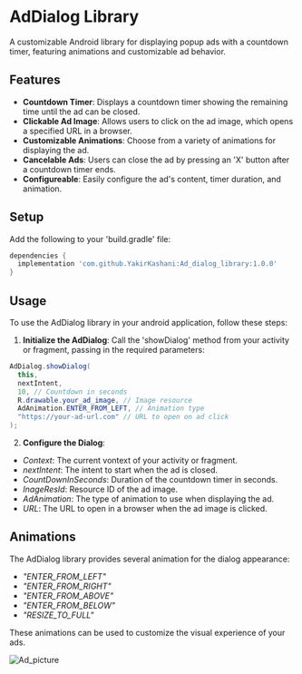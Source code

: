 # AdDialog Library

A customizable Android library for displaying popup ads with a countdown timer, featuring animations and customizable ad behavior.

## Features

- **Countdown Timer**: Displays a countdown timer showing the remaining time until the ad can be closed.
- **Clickable Ad Image**: Allows users to click on the ad image, which opens a specified URL in a browser.
- **Customizable Animations**: Choose from a variety of animations for displaying the ad.
- **Cancelable Ads**: Users can close the ad by pressing an 'X' button after a countdown timer ends.
- **Configureable**: Easily configure the ad's content, timer duration, and animation.

## Setup

Add the following to your 'build.gradle' file:

```groovy
dependencies {
  implementation 'com.github.YakirKashani:Ad_dialog_library:1.0.0'
}
```


## Usage

To use the AdDialog library in your android application, follow these steps:

1. **Initialize the AdDialog**: Call the 'showDialog' method from your activity or fragment, passing in the required parameters:


```Java
AdDialog.showDialog(
  this,
  nextIntent,
  10, // Countdown in seconds
  R.drawable.your_ad_image, // Image resource
  AdAnimation.ENTER_FROM_LEFT, // Animation type
  "https://your-ad-url.com" // URL to open on ad click
);
```

2. **Configure the Dialog**:

- *Context*: The current vontext of your activity or fragment.
- *nextIntent*: The intent to start when the ad is closed.
- *CountDownInSeconds*: Duration of the countdown timer in seconds.
- *InageResId*: Resource ID of the ad image.
- *AdAnimation*: The type of animation to use when displaying the ad.
- *URL*: The URL to open in a browser when the ad image is clicked.

## Animations

The AdDialog library provides several animation for the dialog appearance:

- *"ENTER_FROM_LEFT"*
- *"ENTER_FROM_RIGHT"*
- *"ENTER_FROM_ABOVE"*
- *"ENTER_FROM_BELOW"*
- *"RESIZE_TO_FULL"*

These animations can be used to customize the visual experience of your ads.

![Ad_picture](https://github.com/user-attachments/assets/1f80c66c-ab8e-46b8-83eb-be8a543c95a7)


